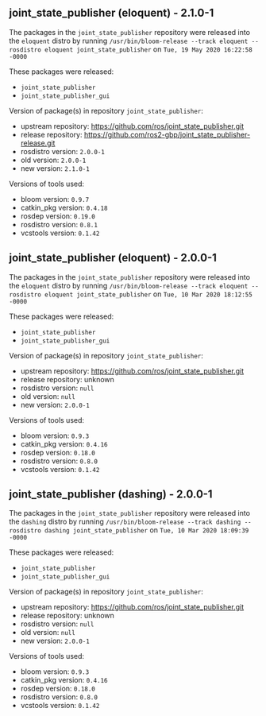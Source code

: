 ## joint_state_publisher (eloquent) - 2.1.0-1

The packages in the `joint_state_publisher` repository were released into the `eloquent` distro by running `/usr/bin/bloom-release --track eloquent --rosdistro eloquent joint_state_publisher` on `Tue, 19 May 2020 16:22:58 -0000`

These packages were released:
- `joint_state_publisher`
- `joint_state_publisher_gui`

Version of package(s) in repository `joint_state_publisher`:

- upstream repository: https://github.com/ros/joint_state_publisher.git
- release repository: https://github.com/ros2-gbp/joint_state_publisher-release.git
- rosdistro version: `2.0.0-1`
- old version: `2.0.0-1`
- new version: `2.1.0-1`

Versions of tools used:

- bloom version: `0.9.7`
- catkin_pkg version: `0.4.18`
- rosdep version: `0.19.0`
- rosdistro version: `0.8.1`
- vcstools version: `0.1.42`


## joint_state_publisher (eloquent) - 2.0.0-1

The packages in the `joint_state_publisher` repository were released into the `eloquent` distro by running `/usr/bin/bloom-release --track eloquent --rosdistro eloquent joint_state_publisher` on `Tue, 10 Mar 2020 18:12:55 -0000`

These packages were released:
- `joint_state_publisher`
- `joint_state_publisher_gui`

Version of package(s) in repository `joint_state_publisher`:

- upstream repository: https://github.com/ros/joint_state_publisher.git
- release repository: unknown
- rosdistro version: `null`
- old version: `null`
- new version: `2.0.0-1`

Versions of tools used:

- bloom version: `0.9.3`
- catkin_pkg version: `0.4.16`
- rosdep version: `0.18.0`
- rosdistro version: `0.8.0`
- vcstools version: `0.1.42`


## joint_state_publisher (dashing) - 2.0.0-1

The packages in the `joint_state_publisher` repository were released into the `dashing` distro by running `/usr/bin/bloom-release --track dashing --rosdistro dashing joint_state_publisher` on `Tue, 10 Mar 2020 18:09:39 -0000`

These packages were released:
- `joint_state_publisher`
- `joint_state_publisher_gui`

Version of package(s) in repository `joint_state_publisher`:

- upstream repository: https://github.com/ros/joint_state_publisher.git
- release repository: unknown
- rosdistro version: `null`
- old version: `null`
- new version: `2.0.0-1`

Versions of tools used:

- bloom version: `0.9.3`
- catkin_pkg version: `0.4.16`
- rosdep version: `0.18.0`
- rosdistro version: `0.8.0`
- vcstools version: `0.1.42`



